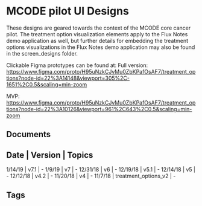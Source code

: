 # MCODE pilot UI Designs #
These designs are geared towards the context of the MCODE core cancer pilot. The treatment option visualization elements apply to the Flux Notes demo application as well, but further details for embedding the treatment options visualizations in the Flux Notes demo application may also be found in the screen_designs folder.  

Clickable Figma prototypes can be found at:
Full version: https://www.figma.com/proto/H95uNzkCJvMu0ZbKPafOsAF7/treatment_options?node-id=22%3A14148&viewport=305%2C-1651%2C0.5&scaling=min-zoom

MVP:
https://www.figma.com/proto/H95uNzkCJvMu0ZbKPafOsAF7/treatment_options?node-id=22%3A10126&viewport=961%2C643%2C0.5&scaling=min-zoom


## Documents ##
Date | Version | Topics
------
1/14/19 | v7.1 | -
1/9/19 | v7 | -
12/31/18 | v6 | -
12/19/18 | v5.1 | -
12/14/18 | v5 | -
12/12/18 | v4.2 | -
11/20/18 | v4 | -
11/7/18 | treatment_options_v2 | -

## Tags ##
